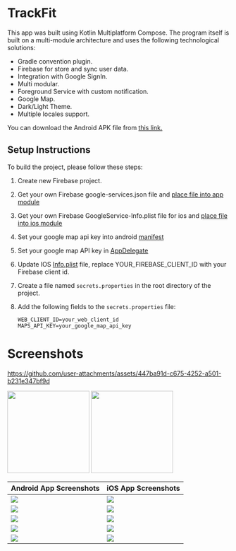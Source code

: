 # TrackFit

This app was built using Kotlin Multiplatform Compose. The program itself is built on a multi-module architecture and uses the following technological solutions:

* Gradle convention plugin.
* Firebase for store and sync user data.
* Integration with Google SignIn.
* Multi modular.
* Foreground Service with custom notification.
* Google Map.
* Dark/Light Theme.
* Multiple locales support.

You can download the Android APK file from [this link.](https://github.com/Mark159753/TrackFit-KMP-Compose-/tree/main/media/app-release.apk)

## Setup Instructions

To build the project, please follow these steps:

1. Create new Firebase project.
2. Get your own Firebase google-services.json file and [place file into app module](https://github.com/Mark159753/TrackFit-KMP-Compose-/tree/main/app)
3. Get your own Firebase GoogleService-Info.plist file for ios and [place file into ios module](https://github.com/Mark159753/TrackFit-KMP-Compose-/tree/main/iosApp/iosApp)
4. Set your google map api key into android [manifest](https://github.com/Mark159753/TrackFit-KMP-Compose-/blob/main/app/src/androidMain/AndroidManifest.xml)
5. Set your google map API key in [AppDelegate](https://github.com/Mark159753/TrackFit-KMP-Compose-/blob/main/iosApp/iosApp/iOSApp.swift)
6. Update IOS [Info.plist](https://github.com/Mark159753/TrackFit-KMP-Compose-/blob/main/iosApp/iosApp/Info.plist) file, replace YOUR_FIREBASE_CLIENT_ID with your Firebase client id.
7. Create a file named `secrets.properties` in the root directory of the project.
8. Add the following fields to the `secrets.properties` file:

   ```properties
   WEB_CLIENT_ID=your_web_client_id
   MAPS_API_KEY=your_google_map_api_key

# Screenshots

https://github.com/user-attachments/assets/447ba91d-c675-4252-a501-b231e347bf9d

<img src="media/screenshot_1.jpg" width="186"></img>
<img src="media/screenshot_2.jpg" width="186"></img>

| Android App Screenshots   | iOS App Screenshots   |
|---------------------------|-----------------------|
| ![](/media/android_1.png) | ![](/media/ios_1.png) |
| ![](/media/android_2.png) | ![](/media/ios_2.png) |
| ![](/media/android_3.png) | ![](/media/ios_3.png) |
| ![](/media/android_4.png) | ![](/media/ios_4.png) |
| ![](/media/android_5.png) | ![](/media/ios_5.png) |
